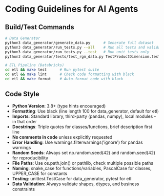 # Coding Guidelines for AI Agents

## Build/Test Commands
```bash
# Data Generator
python3 data_generator/generate_data.py      # Generate full dataset
python3 data_generator/run_tests.py --all    # Run all tests and validations
python3 data_generator/run_tests.py --test   # Run unit tests only
python3 data_generator/tests/test_rgm_data.py TestProductDimension.test_brand_count  # Run single test

# ETL Pipeline (Databricks)
cd etl && make test      # Run pytest suite
cd etl && make lint      # Check code formatting with black
cd etl && make format    # Auto-format code with black
```

## Code Style
- **Python Version**: 3.8+ (type hints encouraged)
- **Formatting**: Use black (line length 100 for data_generator, default for etl)
- **Imports**: Standard library, third-party (pandas, numpy), local modules - in that order
- **Docstrings**: Triple quotes for classes/functions, brief description first line
- **No comments in code** unless explicitly requested
- **Error Handling**: Use warnings.filterwarnings('ignore') for pandas warnings
- **Random Seeds**: Always set np.random.seed(42) and random.seed(42) for reproducibility
- **File Paths**: Use os.path.join() or pathlib, check multiple possible paths
- **Naming**: snake_case for functions/variables, PascalCase for classes, UPPER_CASE for constants
- **Testing**: unittest.TestCase for data_generator, pytest for etl
- **Data Validation**: Always validate shapes, dtypes, and business constraints